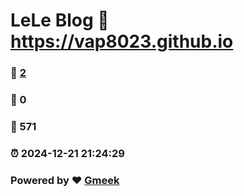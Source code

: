 # LeLe Blog :link: https://vap8023.github.io 
### :page_facing_up: [2](https://vap8023.github.io/tag.html) 
### :speech_balloon: 0 
### :hibiscus: 571 
### :alarm_clock: 2024-12-21 21:24:29 
### Powered by :heart: [Gmeek](https://github.com/Meekdai/Gmeek)
